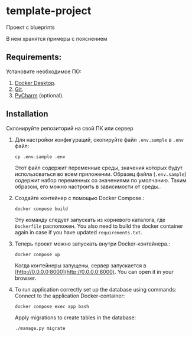 # template-project
Проект с blueprints


В нем хранятся примеры с пояснением 


## Requirements:

Установите необходимое ПО:

1. [Docker Desktop](https://www.docker.com).
2. [Git](https://github.com/git-guides/install-git).
3. [PyCharm](https://www.jetbrains.com/ru-ru/pycharm/download) (optional).

## Installation

Склонируйте репозиторий на свой ПК или сервер

1. Для настройки конфигураций, скопируйте файл `.env.sample` в `.env` файл:
    ```shell
    cp .env.sample .env
    ```
   
    Этот файл содержит переменные среды, значения которых будут использоваться во всем приложении.
    Образец файла (`.env.sample`) содержит набор переменных со значениями по умолчанию. 
    Таким образом, его можно настроить в зависимости от среды..

2. Создайте контейнер с помощью Docker Compose.:
    ```shell
    docker compose build
    ```
    Эту команду следует запускать из корневого каталога, где `Dockerfile` расположен.
    You also need to build the docker container again in case if you have updated `requirements.txt`.
   
3. Теперь проект можно запускать внутри Docker-контейнера.:
    ```shell
    docker compose up
    ```
   Когда контейнеры запущены, сервер запускается в [http://0.0.0.0:8000](http://0.0.0.0:8000). You can open it in your browser.

4. To run application correctly set up the database using commands:
    Connect to the application Docker-container:
    ```shell
    docker compose exec app bash
    ```
   Apply migrations to create tables in the database:
    ```shell
    ./manage.py migrate
    ```
